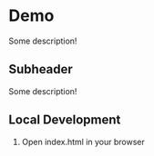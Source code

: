 # Demo

Some description!

## Subheader

Some description!

## Local Development 

1. Open index.html in your browser